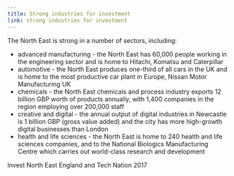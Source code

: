 ```yaml
---
title: Strong industries for investment
link: strong industries for investment
---
```

The North East is strong in a number of sectors, including:


- advanced manufacturing - the North East has 60,000 people working in the engineering sector and is home to Hitachi, Komatsu and Caterpillar
- automotive - the North East produces one-third of all cars in the UK and is home to the most productive car plant in Europe, Nissan Motor Manufacturing UK
- chemicals - the North East chemicals and process industry exports 12 billion GBP worth of products annually, with 1,400 companies in the region employing over 200,000 staff 
- creative and digital - the annual output of digital industries in Newcastle is 1 billion GBP (gross value added) and the city has more high-growth digital businesses than London
- health and life sciences - the North East is home to 240 health and life sciences companies, and to the National Biologics Manufacturing Centre which carries out world-class research and development  
<div class="region--small-text"><p>Invest North East England and Tech Nation 2017</p></div>
